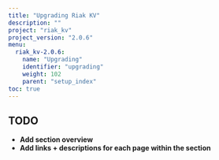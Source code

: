 ```yaml
---
title: "Upgrading Riak KV"
description: ""
project: "riak_kv"
project_version: "2.0.6"
menu:
  riak_kv-2.0.6:
    name: "Upgrading"
    identifier: "upgrading"
    weight: 102
    parent: "setup_index"
toc: true
---
```


## TODO

- **Add section overview**
- **Add links + descriptions for each page within the section**

